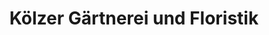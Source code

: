 ---
title: "Kölzer Gärtnerei und Floristik"
url: /villach/koelzer-gaertnerei-und-floristik/
shop: Blumen
---